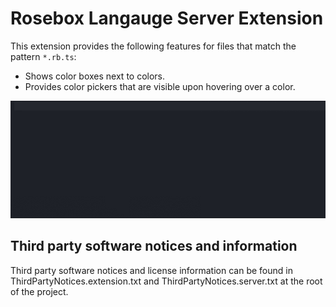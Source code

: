 # Rosebox Langauge Server Extension

This extension provides the following features for files that match the pattern `*.rb.ts`:

- Shows color boxes next to colors.
- Provides color pickers that are visible upon hovering over a color.

<img src="./screenshot.gif" />

## Third party software notices and information

Third party software notices and license information can be found in ThirdPartyNotices.extension.txt and ThirdPartyNotices.server.txt at the root of the project.